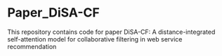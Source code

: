 # Paper_DiSA-CF
This repository contains code for paper DiSA-CF: A distance-integrated self-attention model for collaborative filtering in web service recommendation

